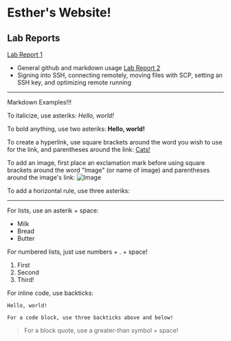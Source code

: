 # Esther's Website!
## Lab Reports
[Lab Report 1](https://esthert13.github.io/cse15l-lab-reports/lab-report-1-week-0.html)
* General github and markdown usage
[Lab Report 2]()
* Signing into SSH, connecting remotely, moving files with SCP, setting an SSH key, and optimizing remote running
***

Markdown Examples!!!

To italicize, use asteriks: *Hello, world!*

To bold anything, use two asteriks: **Hello, world!** 

To create a hyperlink, use square brackets around the word you wish to use for the link, and parentheses around the link: [Cats!](https://i.pinimg.com/736x/33/32/6d/33326dcddbf15c56d631e374b62338dc.jpg)

To add an image, first place an exclamation mark before using square brackets around the word "Image" (or name of image) and parentheses around the image's link: ![Image](https://play-lh.googleusercontent.com/XVHP0sBKrRJYZq_dB1RalwSmx5TcYYRRfYMFO18jgNAnxHAIA1osxM55XHYTb3LpkV8)

To add a horizontal rule, use three asteriks: 
***

For lists, use an asterik + space: 
* Milk
* Bread
* Butter

For numbered lists, just use numbers + . + space!
1. First 
2. Second
3. Third!

For inline code, use backticks:

`Hello, world!`


```
For a code block, use three backticks above and below!
```

> For a block quote, use a greater-than symbol + space!
